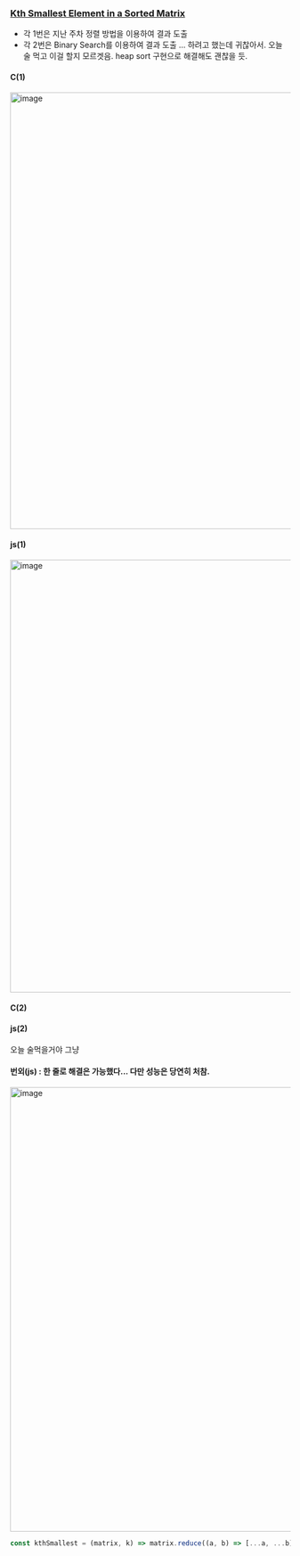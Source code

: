 ### [Kth Smallest Element in a Sorted Matrix](https://leetcode.com/problems/kth-smallest-element-in-a-sorted-matrix)

- 각 1번은 지난 주차 정렬 방법을 이용하여 결과 도출
- 각 2번은 Binary Search를 이용하여 결과 도출 ... 하려고 했는데 귀찮아서. 오늘 술 먹고 이걸 할지 모르겟음. heap sort 구현으로 해결해도 괜찮을 듯.

#### C(1)
<img width="784" alt="image" src="https://user-images.githubusercontent.com/77154607/211832887-5fd488af-f9db-4963-876d-3aa8bea8f7e7.png">

#### js(1)
<img width="777" alt="image" src="https://user-images.githubusercontent.com/77154607/211833180-ac5039ef-47a6-45d2-bc97-1d0c509d450d.png">

#### C(2)
#### js(2)
오늘 술먹을거야 그냥

#### 번외(js) : 한 줄로 해결은 가능했다... 다만 성능은 당연히 처참.
<img width="798" alt="image" src="https://user-images.githubusercontent.com/77154607/211995507-9e224db0-bf4d-4810-a10d-cd5ea56ed6a8.png">

```js
const kthSmallest = (matrix, k) => matrix.reduce((a, b) => [...a, ...b], []).sort((a, b) => a - b)[k - 1];
